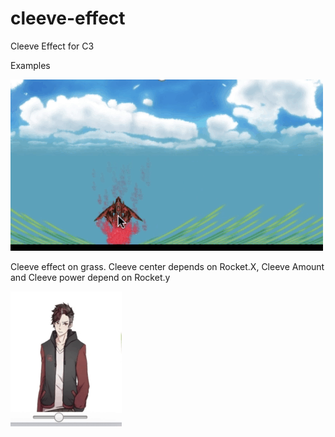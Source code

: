 # cleeve-effect
Cleeve Effect for C3

Examples

![Alt text](CleeveRocket.gif?raw=true "Title")

Cleeve effect on grass. Cleeve center depends on Rocket.X, Cleeve Amount and Cleeve power depend on Rocket.y

![Alt text](CleeveBasic.gif?raw=true "Title")
